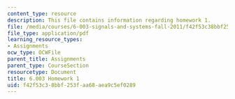 ```yaml
---
content_type: resource
description: This file contains information regarding homework 1.
file: /media/courses/6-003-signals-and-systems-fall-2011/f42f53c38bbf253faa68aea9c5ef0289_MIT6_003F11_hw01.pdf
file_type: application/pdf
learning_resource_types:
- Assignments
ocw_type: OCWFile
parent_title: Assignments
parent_type: CourseSection
resourcetype: Document
title: 6.003 Homework 1
uid: f42f53c3-8bbf-253f-aa68-aea9c5ef0289
---
```

